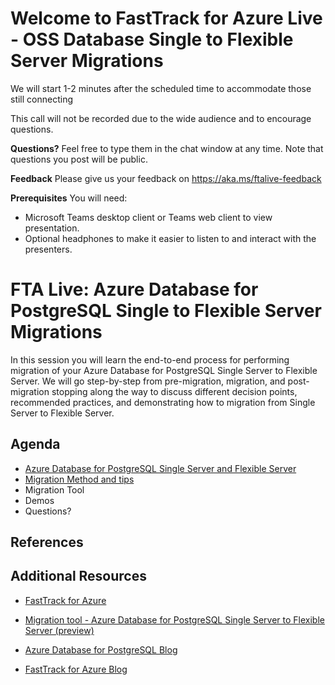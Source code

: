 # Welcome to FastTrack for Azure Live - OSS Database Single to Flexible Server Migrations 
We will start 1-2 minutes after the scheduled time to accommodate those still connecting

This call will not be recorded due to the wide audience and to encourage questions.

**Questions?** Feel free to type them in the chat window at any time. Note that questions you post will be public.

**Feedback** Please give us your feedback on https://aka.ms/ftalive-feedback

**Prerequisites**
You will need:
* Microsoft Teams desktop client or Teams web client to view presentation.
* Optional headphones to make it easier to listen to and interact with the presenters.

# FTA Live: Azure Database for PostgreSQL Single to Flexible Server Migrations
In this session you will learn the end-to-end process for performing migration of your Azure Database for PostgreSQL Single Server to Flexible Server. We will go step-by-step from pre-migration, migration, and post-migration stopping along the way to discuss different decision points, recommended practices, and demonstrating how to migration from Single Server to Flexible Server.

## Agenda
- [Azure Database for PostgreSQL Single Server and Flexible Server](./01_Overview.md)
- [Migration Method and tips](./02_Migration.md)
- Migration Tool
- Demos
- Questions?

## References

## Additional Resources
- [FastTrack for Azure](https://azure.microsoft.com/en-us/programs/azure-fasttrack/#overview)
- [Migration tool - Azure Database for PostgreSQL Single Server to Flexible Server (preview)](https://learn.microsoft.com/en-us/azure/postgresql/migrate/concepts-single-to-flexible)


- [Azure Database for PostgreSQL Blog](https://techcommunity.microsoft.com/t5/azure-database-for-postgresql/bg-p/ADforPostgreSQL)
- [FastTrack for Azure Blog](https://techcommunity.microsoft.com/t5/fasttrack-for-azure/bg-p/FastTrackforAzureBlog)
